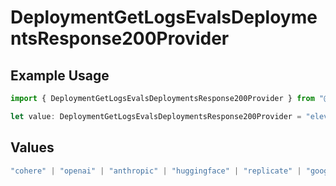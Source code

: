 # DeploymentGetLogsEvalsDeploymentsResponse200Provider

## Example Usage

```typescript
import { DeploymentGetLogsEvalsDeploymentsResponse200Provider } from "@orq-ai/node/models/operations";

let value: DeploymentGetLogsEvalsDeploymentsResponse200Provider = "elevenlabs";
```

## Values

```typescript
"cohere" | "openai" | "anthropic" | "huggingface" | "replicate" | "google" | "google-ai" | "azure" | "aws" | "anyscale" | "perplexity" | "groq" | "fal" | "leonardoai" | "nvidia" | "jina" | "togetherai" | "elevenlabs"
```